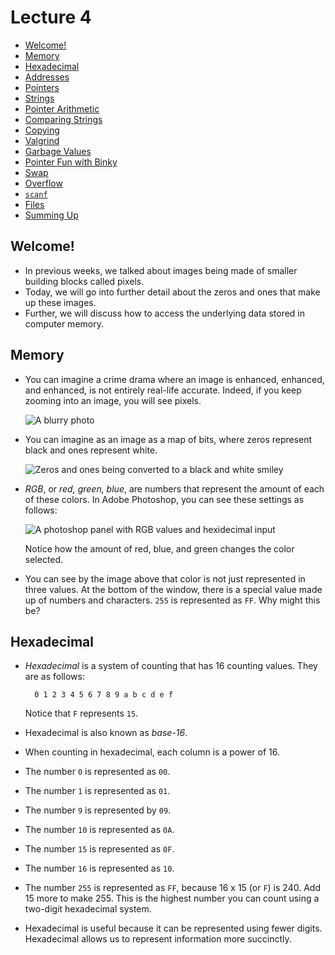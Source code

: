 Lecture 4
=========

*   [Welcome!](#welcome)
*   [Memory](#memory)
*   [Hexadecimal](#hexadecimal)
*   [Addresses](#addresses)
*   [Pointers](#pointers)
*   [Strings](#strings)
*   [Pointer Arithmetic](#pointer-arithmetic)
*   [Comparing Strings](#comparing-strings)
*   [Copying](#copying)
*   [Valgrind](#valgrind)
*   [Garbage Values](#garbage-values)
*   [Pointer Fun with Binky](#pointer-fun-with-binky)
*   [Swap](#swap)
*   [Overflow](#overflow)
*   [`scanf`](#scanf)
*   [Files](#files)
*   [Summing Up](#summing-up)

Welcome!
--------

*   In previous weeks, we talked about images being made of smaller building blocks called pixels.
*   Today, we will go into further detail about the zeros and ones that make up these images.
*   Further, we will discuss how to access the underlying data stored in computer memory.

Memory
------

*   You can imagine a crime drama where an image is enhanced, enhanced, and enhanced, is not entirely real-life accurate. Indeed, if you keep zooming into an image, you will see pixels.
    
    ![A blurry photo](https://cs50.harvard.edu/x/2023/notes/4/cs50Week4Slide012.png "blurry")
    
*   You can imagine as an image as a map of bits, where zeros represent black and ones represent white.
    
    ![Zeros and ones being converted to a black and white smiley](https://cs50.harvard.edu/x/2023/notes/4/cs50Week4Slide015.png "smiley")
    
*   _RGB_, or _red, green, blue_, are numbers that represent the amount of each of these colors. In Adobe Photoshop, you can see these settings as follows:
    
    ![A photoshop panel with RGB values and hexidecimal input](https://cs50.harvard.edu/x/2023/notes/4/cs50Week4Slide016.png "hex in photoshop")
    
    Notice how the amount of red, blue, and green changes the color selected.
    
*   You can see by the image above that color is not just represented in three values. At the bottom of the window, there is a special value made up of numbers and characters. `255` is represented as `FF`. Why might this be?
    

Hexadecimal
-----------

*   _Hexadecimal_ is a system of counting that has 16 counting values. They are as follows:
    
          0 1 2 3 4 5 6 7 8 9 a b c d e f
        
    
    Notice that `F` represents `15`.
    
*   Hexadecimal is also known as _base-16_.
*   When counting in hexadecimal, each column is a power of 16.
*   The number `0` is represented as `00`.
*   The number `1` is represented as `01`.
*   The number `9` is represented by `09`.
*   The number `10` is represented as `0A`.
*   The number `15` is represented as `0F`.
*   The number `16` is represented as `10`.
*   The number `255` is represented as `FF`, because 16 x 15 (or `F`) is 240. Add 15 more to make 255. This is the highest number you can count using a two-digit hexadecimal system.
*   Hexadecimal is useful because it can be represented using fewer digits. Hexadecimal allows us to represent information more succinctly.
